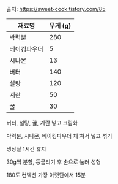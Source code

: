 출처: https://sweet-cook.tistory.com/85

| 재료명 | 무게 (g) |
| ---- | ---- |
| 박력분 | 280 |
| 베이킹파우더 | 5 |
| 시나몬 | 13 |
| 버터 | 140 |
| 설탕 | 120 |
| 계란 | 50 |
| 꿀 | 30 |

버터, 설탕, 꿀, 계란 넣고 크림화

박력분, 시나몬, 베이킹파우더 체 쳐서 넣고 섞기

냉장실 1시간 휴지

30g씩 분할, 둥글리기 후 손으로 눌러 성형

180도 컨벡션 가장 아랫단에서 15분